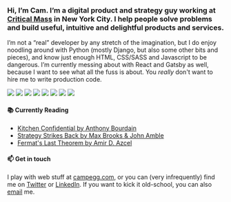 ### Hi, I’m Cam. I’m a digital product and strategy guy working at [Critical Mass](https://criticalmass.com/) in New York City. I help people solve problems and build useful, intuitive and delightful products and services.

I’m not a “real” developer by any stretch of the imagination, but I do enjoy noodling around with Python (mostly Django, but also some other bits and pieces), and know just enough HTML, CSS/SASS and Javascript to be dangerous. I’m currently messing about with React and Gatsby as well, because I want to see what all the fuss is about. You _really_ don't want to hire me to write production code.

<img src="https://img.shields.io/badge/python-%233776AB.svg?&style=for-the-badge&logo=python&logoColor=white"> <img src="https://img.shields.io/badge/django%20-%23092E20.svg?&style=for-the-badge&logo=django&logoColor=white"> <img src="https://img.shields.io/badge/html5%20-%23E34F26.svg?&style=for-the-badge&logo=html5&logoColor=white"> <img src="https://img.shields.io/badge/css3%20-%231572B6.svg?&style=for-the-badge&logo=css3&logoColor=white"> <img src="https://img.shields.io/badge/sass%20-%23CC6699.svg?&style=for-the-badge&logo=sass&logoColor=white"> <img src="https://img.shields.io/badge/javascript%20-%23323330.svg?&style=for-the-badge&logo=javascript&logoColor=%23F7DF1E"> <img src="https://img.shields.io/badge/react%20-%2320232a.svg?&style=for-the-badge&logo=react&logoColor=%2361DAFB"> <img src="https://img.shields.io/badge/gatsby%20-663399.svg?&style=for-the-badge&logo=gatsby&logoColor=white">

#### 📚 Currently Reading

<!-- BOOK-LIST:START -->
- [Kitchen Confidential by Anthony Bourdain](https://bookshop.org/a/3428/9780060899226)
- [Strategy Strikes Back by Max Brooks &amp; John Amble](https://bookshop.org/a/3428/9781640123601)
- [Fermat's Last Theorem by Amir D. Azcel](https://bookshop.org/a/3428/9781568583600)
<!-- BOOK-LIST:END -->

#### 📫 Get in touch

I play with web stuff at [campegg.com](https://campegg.com/), or you can (very infrequently) find me on [Twitter](https://twitter.com/campegg) or [LinkedIn](https://www.linkedin.com/in/campegg). If you want to kick it old-school, you can also [email](mailto:cam@campegg.com) me.
